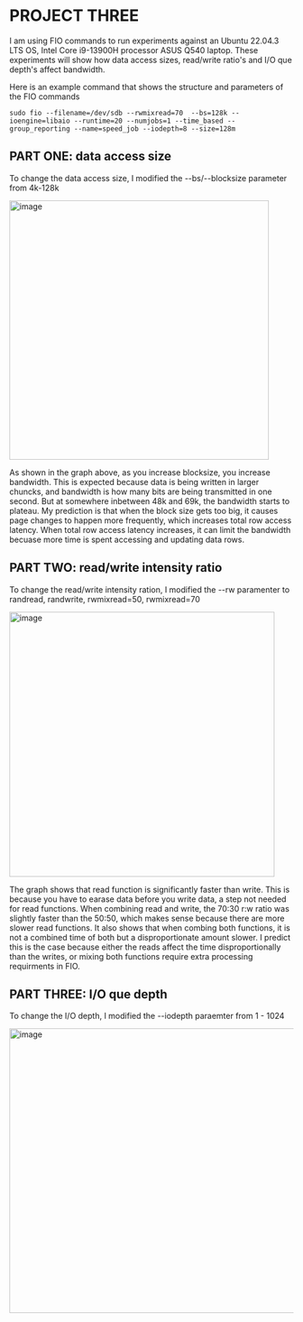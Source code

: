 # PROJECT THREE

I am using FIO commands to run experiments against an Ubuntu 22.04.3 LTS OS, Intel Core i9-13900H processor ASUS Q540 laptop. These experiments will show how data access sizes, read/write ratio's and I/O que depth's affect bandwidth.

Here is an example command that shows the structure and parameters of the FIO commands


    sudo fio --filename=/dev/sdb --rwmixread=70  --bs=128k --ioengine=libaio --runtime=20 --numjobs=1 --time_based --      
    group_reporting --name=speed_job --iodepth=8 --size=128m

## PART ONE: data access size

To change the data access size, I modified the --bs/--blocksize parameter from 4k-128k

<img width="460" alt="image" src="https://github.com/rienajahnke1/ECSE4320_Adv_CompSys/assets/57211117/433baf6f-7542-47c9-977a-035e4f3aeb7f">


As shown in the graph above, as you increase blocksize, you increase bandwidth. This is expected because data is being written in larger chuncks, and bandwidth is how many bits are being transmitted in one second. But at somewhere inbetween 48k and 69k, the bandwidth starts to plateau. My prediction is that when the block size gets too big, it causes page changes to happen more frequently, which increases total row access latency. When total row access latency increases, it can limit the bandwidth becuase more time is spent accessing and updating data rows.

## PART TWO: read/write intensity ratio

To change the read/write intensity ration, I modified the --rw paramenter to randread, randwrite, rwmixread=50, rwmixread=70

<img width="470" alt="image" src="https://github.com/rienajahnke1/ECSE4320_Adv_CompSys/assets/57211117/f5ca7363-9f93-466c-83d9-e226014d2b87">


The graph shows that read function is significantly faster than write. This is because you have to earase data before you write data, a step not needed for read functions. When combining read and write, the 70:30 r:w ratio was slightly faster than the 50:50, which makes sense because there are more slower read functions. It also shows that when combing both functions, it is not a combined time of both but a disproportionate amount slower. I predict this is the case because either the reads affect the time disproportionally than the writes, or mixing both functions require extra processing requirments in FIO.
## PART THREE: I/O que depth

To change the I/O depth, I modified the --iodepth paraemter from 1 - 1024

<img width="505" alt="image" src="https://github.com/rienajahnke1/ECSE4320_Adv_CompSys/assets/57211117/336ff0d3-08aa-4ec1-b3c9-80575d0cbcdc">

